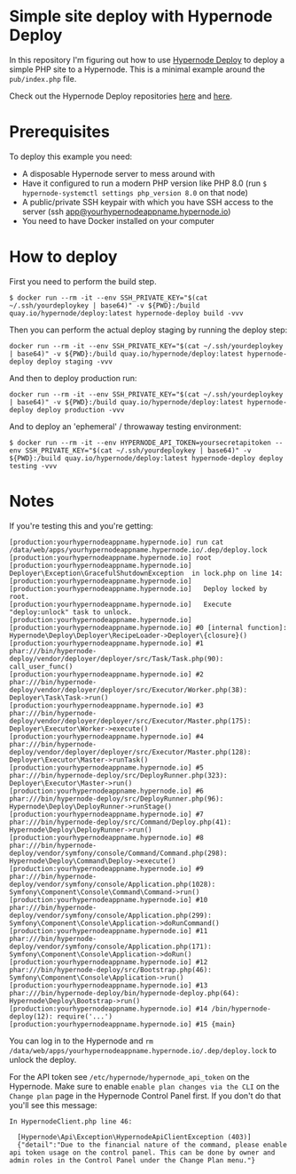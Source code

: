 Simple site deploy with Hypernode Deploy
===============================================

In this repository I'm figuring out how to use [Hypernode Deploy](https://github.com/ByteInternet/hypernode-deploy-configuration) to deploy a simple PHP site to a Hypernode. This is a minimal example around the `pub/index.php` file.

Check out the Hypernode Deploy repositories [here](https://github.com/ByteInternet/hypernode-deploy-configuration) and [here](https://github.com/ByteInternet/hypernode-deploy).

# Prerequisites

To deploy this example you need:
- A disposable Hypernode server to mess around with
- Have it configured to run a modern PHP version like PHP 8.0 (run `$ hypernode-systemctl settings php_version 8.0` on that node)
- A public/private SSH keypair with which you have SSH access to the server (ssh app@yourhypernodeappname.hypernode.io)
- You need to have Docker installed on your computer

# How to deploy

First you need to perform the build step.
```
$ docker run --rm -it --env SSH_PRIVATE_KEY="$(cat ~/.ssh/yourdeploykey | base64)" -v ${PWD}:/build quay.io/hypernode/deploy:latest hypernode-deploy build -vvv
```

Then you can perform the actual deploy staging by running the deploy step:
```
docker run --rm -it --env SSH_PRIVATE_KEY="$(cat ~/.ssh/yourdeploykey | base64)" -v ${PWD}:/build quay.io/hypernode/deploy:latest hypernode-deploy deploy staging -vvv
```

And then to deploy production run:
```
docker run --rm -it --env SSH_PRIVATE_KEY="$(cat ~/.ssh/yourdeploykey | base64)" -v ${PWD}:/build quay.io/hypernode/deploy:latest hypernode-deploy deploy production -vvv
```

And to deploy an 'ephemeral' / throwaway testing environment:
```
$ docker run --rm -it --env HYPERNODE_API_TOKEN=yoursecretapitoken --env SSH_PRIVATE_KEY="$(cat ~/.ssh/yourdeploykey | base64)" -v ${PWD}:/build quay.io/hypernode/deploy:latest hypernode-deploy deploy testing -vvv
```

# Notes

If you're testing this and you're getting:
```
[production:yourhypernodeappname.hypernode.io] run cat /data/web/apps/yourhypernodeappname.hypernode.io/.dep/deploy.lock
[production:yourhypernodeappname.hypernode.io] root
[production:yourhypernodeappname.hypernode.io]  Deployer\Exception\GracefulShutdownException  in lock.php on line 14:
[production:yourhypernodeappname.hypernode.io]
[production:yourhypernodeappname.hypernode.io]   Deploy locked by root.
[production:yourhypernodeappname.hypernode.io]   Execute "deploy:unlock" task to unlock.
[production:yourhypernodeappname.hypernode.io]
[production:yourhypernodeappname.hypernode.io] #0 [internal function]: Hypernode\Deploy\Deployer\RecipeLoader->Deployer\{closure}()
[production:yourhypernodeappname.hypernode.io] #1 phar:///bin/hypernode-deploy/vendor/deployer/deployer/src/Task/Task.php(90): call_user_func()
[production:yourhypernodeappname.hypernode.io] #2 phar:///bin/hypernode-deploy/vendor/deployer/deployer/src/Executor/Worker.php(38): Deployer\Task\Task->run()
[production:yourhypernodeappname.hypernode.io] #3 phar:///bin/hypernode-deploy/vendor/deployer/deployer/src/Executor/Master.php(175): Deployer\Executor\Worker->execute()
[production:yourhypernodeappname.hypernode.io] #4 phar:///bin/hypernode-deploy/vendor/deployer/deployer/src/Executor/Master.php(128): Deployer\Executor\Master->runTask()
[production:yourhypernodeappname.hypernode.io] #5 phar:///bin/hypernode-deploy/src/DeployRunner.php(323): Deployer\Executor\Master->run()
[production:yourhypernodeappname.hypernode.io] #6 phar:///bin/hypernode-deploy/src/DeployRunner.php(96): Hypernode\Deploy\DeployRunner->runStage()
[production:yourhypernodeappname.hypernode.io] #7 phar:///bin/hypernode-deploy/src/Command/Deploy.php(41): Hypernode\Deploy\DeployRunner->run()
[production:yourhypernodeappname.hypernode.io] #8 phar:///bin/hypernode-deploy/vendor/symfony/console/Command/Command.php(298): Hypernode\Deploy\Command\Deploy->execute()
[production:yourhypernodeappname.hypernode.io] #9 phar:///bin/hypernode-deploy/vendor/symfony/console/Application.php(1028): Symfony\Component\Console\Command\Command->run()
[production:yourhypernodeappname.hypernode.io] #10 phar:///bin/hypernode-deploy/vendor/symfony/console/Application.php(299): Symfony\Component\Console\Application->doRunCommand()
[production:yourhypernodeappname.hypernode.io] #11 phar:///bin/hypernode-deploy/vendor/symfony/console/Application.php(171): Symfony\Component\Console\Application->doRun()
[production:yourhypernodeappname.hypernode.io] #12 phar:///bin/hypernode-deploy/src/Bootstrap.php(46): Symfony\Component\Console\Application->run()
[production:yourhypernodeappname.hypernode.io] #13 phar:///bin/hypernode-deploy/bin/hypernode-deploy.php(64): Hypernode\Deploy\Bootstrap->run()
[production:yourhypernodeappname.hypernode.io] #14 /bin/hypernode-deploy(12): require('...')
[production:yourhypernodeappname.hypernode.io] #15 {main}
```

You can log in to the Hypernode and `rm /data/web/apps/yourhypernodeappname.hypernode.io/.dep/deploy.lock` to unlock the deploy.

For the API token see `/etc/hypernode/hypernode_api_token` on the Hypernode. Make sure to enable `enable plan changes via the CLI` on the `Change plan` page in the Hypernode Control Panel first. If you don't do that you'll see this message:

```
In HypernodeClient.php line 46:

  [Hypernode\Api\Exception\HypernodeApiClientException (403)]
  {"detail":"Due to the financial nature of the command, please enable api token usage on the control panel. This can be done by owner and admin roles in the Control Panel under the Change Plan menu."}
```
